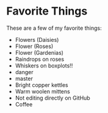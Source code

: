 # Favorite Things

These are a few of my favorite things:

- Flowers (Daisies)
- Flower (Roses)
- Flower (Gardenias)
- Raindrops on roses
- Whiskers on boxplots!!
- danger
- master
- Bright copper kettles
- Warm woolen mittens
- Not editing directly on GitHub
- Coffee
